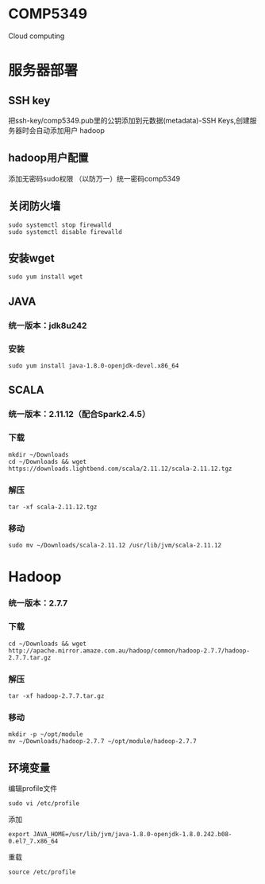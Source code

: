 # COMP5349
Cloud computing

# 服务器部署

## SSH key
把ssh-key/comp5349.pub里的公钥添加到元数据(metadata)-SSH Keys,创建服务器时会自动添加用户 hadoop

## hadoop用户配置
添加无密码sudo权限
（以防万一）统一密码comp5349

## 关闭防火墙
    sudo systemctl stop firewalld
    sudo systemctl disable firewalld
## 安装wget
    sudo yum install wget

## JAVA
### 统一版本：jdk8u242

### 安装

    sudo yum install java-1.8.0-openjdk-devel.x86_64

## SCALA
### 统一版本：2.11.12（配合Spark2.4.5）

### 下载
    mkdir ~/Downloads
    cd ~/Downloads && wget https://downloads.lightbend.com/scala/2.11.12/scala-2.11.12.tgz
### 解压
    tar -xf scala-2.11.12.tgz
### 移动
    sudo mv ~/Downloads/scala-2.11.12 /usr/lib/jvm/scala-2.11.12

# Hadoop
### 统一版本：2.7.7

### 下载
    cd ~/Downloads && wget http://apache.mirror.amaze.com.au/hadoop/common/hadoop-2.7.7/hadoop-2.7.7.tar.gz

### 解压
    
    tar -xf hadoop-2.7.7.tar.gz

### 移动
    mkdir -p ~/opt/module
    mv ~/Downloads/hadoop-2.7.7 ~/opt/module/hadoop-2.7.7
    

## 环境变量
编辑profile文件
    
    sudo vi /etc/profile

添加

    export JAVA_HOME=/usr/lib/jvm/java-1.8.0-openjdk-1.8.0.242.b08-0.el7_7.x86_64

重载

    source /etc/profile
    
